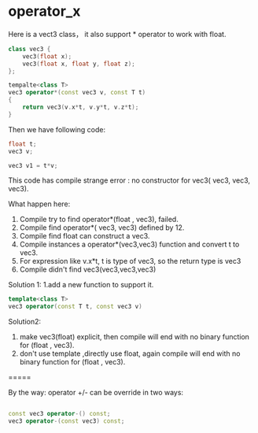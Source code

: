 # operator_x

Here is a vect3 class， it also support * operator to work with float.

```c++
class vec3 {
    vec3(float x);
    vec3(float x, float y, float z);
};

tempalte<class T>
vec3 operator*(const vec3 v, const T t)
{
    return vec3(v.x*t, v.y*t, v.z*t);
}
```

Then we have following code:

```c++
float t;
vec3 v;

vec3 v1 = t*v;
```

This code has compile  strange error : no constructor for vec3( vec3, vec3, vec3).

What happen here:

1. Compile try to find operator*(float , vec3), failed.
2. Compile find operator*( vec3, vec3) defined by 12.
3. Compile find float can construct a vec3.
4. Compile instances a operator*(vec3,vec3) function and convert t to vec3.
5. For expression like v.x*t, t is type of vec3, so the return type is vec3
6. Compile didn't find vec3(vec3,vec3,vec3)

Solution 1:
1.add a new function to support it.

```c++
template<class T>
vec3 operator(const T t, const vec3 v) 
```


Solution2:
1. make vec3(float) explicit, then compile will end with no binary  function for (float , vec3).
2. don't use template ,directly use float, again compile will end with no binary  function for (float , vec3).


=====

By the way:
operator +/- can be override in two ways:

```c++

const vec3 operator-() const;
vec3 operator-(const vec3) const;

```